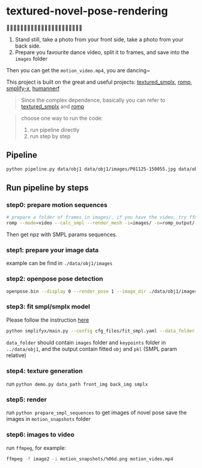 # textured-novel-pose-rendering
🕺🕺🕺🕺🕺🕺🕺🕺🕺🕺🕺🕺🕺🕺🕺🕺🕺🕺🕺🕺🕺🕺
1. Stand still, take a photo from your front side, take a photo from your back side.
2. Prepare you favourite dance video, split it to frames, and save into the `images` folder

Then you can get the `motion_video.mp4`, you are dancing~

This project is built on the great and useful projects: [textured_smplx](https://github.com/qzane/textured_smplx), [romp](https://github.com/Arthur151/ROMP), [smplify-x](https://github.com/vchoutas/smplify-x), [humannerf](https://github.com/chungyiweng/humannerf)

> Since the complex dependence, basically you can refer to [textured_smplx](https://github.com/qzane/textured_smplx) and [romp](https://github.com/Arthur151/ROMP)

> choose one way to run the code:
>
> 1. run pipeline directly
> 2. run step by step

## Pipeline

```bash
python pipeline.py data/obj1 data/obj1/images/P01125-150055.jpg data/obj1/images/P01125-150146.jpg 
```


## Run pipeline by steps

### step0: prepare motion sequences

```bash
# prepare a folder of frames in images/, if you have the video, try ffmpeg or use romp deal with video directly.
romp --mode=video --calc_smpl --render_mesh -i=images/ -o=romp_output/ -t -sc=1. 
```

Then get npz with SMPL params sequences.

### step1: prepare your image data

example can be find in `./data/obj1/images`

### step2: openpose pose detection

```bash
openpose.bin --display 0 --render_pose 1 --image_dir ./data/obj1/images --write_json ./data/obj1/keypoints --write_images ./data/obj1/pose_images --hand --face
```

### step3: fit smpl/smplx model

Please follow the instruction [here](https://github.com/vchoutas/smplify-x)

```bash
python smplifyx/main.py --config cfg_files/fit_smpl.yaml --data_folder ../data/obj1 --output_folder ../data/obj1/smpl  --model_folder models --vposer_ckpt V02_05
```

`data_folder` should contain `images` folder and `keypoints` folder in `../data/obj1`, and the output contain fitted `obj` and `pkl` (SMPL param relative)

### step4: texture generation

run `python demo.py data_path front_img back_img smplx`


### step5: render

run `python prepare_smpl_sequences` to get images of novel pose
save the images in `motion_snapshots` folder

### step6: images to video

run `ffmpeg`, for example:

```bash
ffmpeg -f image2 -i motion_snapshots/%06d.png motion_video.mp4
```
